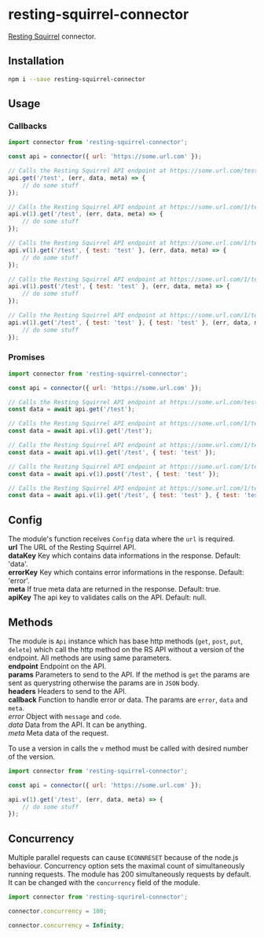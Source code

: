 # resting-squirrel-connector
[Resting Squirrel](https://www.npmjs.com/package/resting-squirrel) connector.

## Installation
```bash
npm i --save resting-squirrel-connector
```

## Usage
### Callbacks
```javascript
import connector from 'resting-squirrel-connector';

const api = connector({ url: 'https://some.url.com' });

// Calls the Resting Squirrel API endpoint at https://some.url.com/test without any parameters or headers
api.get('/test', (err, data, meta) => {
    // do some stuff
});

// Calls the Resting Squirrel API endpoint at https://some.url.com/1/test without any parameters or headers
api.v(1).get('/test', (err, data, meta) => {
    // do some stuff
});

// Calls the Resting Squirrel API endpoint at https://some.url.com/1/test?test=test without headers
api.v(1).get('/test', { test: 'test' }, (err, data, meta) => {
    // do some stuff
});

// Calls the Resting Squirrel API endpoint at https://some.url.com/1/test with POST body {"test":"test"} without headers
api.v(1).post('/test', { test: 'test' }, (err, data, meta) => {
    // do some stuff
});

// Calls the Resting Squirrel API endpoint at https://some.url.com/1/test?test=test with headers test: 'test'
api.v(1).get('/test', { test: 'test' }, { test: 'test' }, (err, data, meta) => {
    // do some stuff
});
```
### Promises
```javascript
import connector from 'resting-squirrel-connector';

const api = connector({ url: 'https://some.url.com' });

// Calls the Resting Squirrel API endpoint at https://some.url.com/test without any parameters or headers
const data = await api.get('/test');

// Calls the Resting Squirrel API endpoint at https://some.url.com/1/test without any parameters or headers
const data = await api.v(1).get('/test');

// Calls the Resting Squirrel API endpoint at https://some.url.com/1/test?test=test without headers
const data = await api.v(1).get('/test', { test: 'test' });

// Calls the Resting Squirrel API endpoint at https://some.url.com/1/test with POST body {"test":"test"} without headers
const data = await api.v(1).post('/test', { test: 'test' });

// Calls the Resting Squirrel API endpoint at https://some.url.com/1/test?test=test with headers test: 'test'
const data = await api.v(1).get('/test', { test: 'test' }, { test: 'test' });
```

## Config
The module's function receives `Config` data where the `url` is required.  
**url** The URL of the Resting Squirrel API.  
**dataKey** Key which contains data informations in the response. Default: 'data'.  
**errorKey** Key which contains error informations in the response. Default: 'error'.  
**meta** If true meta data are returned in the response. Default: true.  
**apiKey** The api key to validates calls on the API. Default: null.  

## Methods
The module is `Api` instance which has base http methods (`get`, `post`, `put`, `delete`) which call the http method on the RS API without a version of the endpoint. All methods are using same parameters.  
**endpoint** Endpoint on the API.  
**params** Parameters to send to the API. If the method is `get` the params are sent as querystring otherwise the params are in `JSON` body.  
**headers** Headers to send to the API.  
**callback** Function to handle error or data. The params are `error`, `data` and `meta`.  
*error* Object with `message` and `code`.  
*data* Data from the API. It can be anything.  
*meta* Meta data of the request.  

To use a version in calls the `v` method must be called with desired number of the version. 
```javascript
import connector from 'resting-squirrel-connector';

const api = connector({ url: 'https://some.url.com' });

api.v(1).get('/test', (err, data, meta) => {
    // do some stuff
});
```

## Concurrency
Multiple parallel requests can cause `ECONNRESET` because of the node.js behaviour. Concurrency option sets the maximal count of simultaneously running requests. The module has 200 simultaneously requests by default. It can be changed with the `concurrency` field of the module. 
```javascript
import connector from 'resting-squrirel-connector';

connector.concurrency = 100;

connector.concurrency = Infinity;
```
